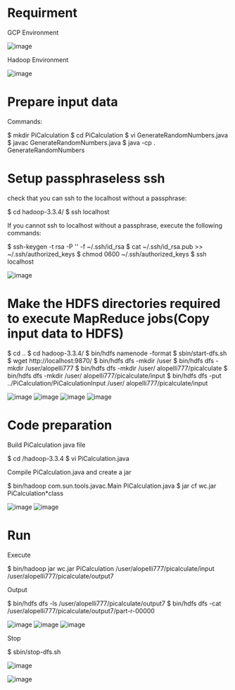 # Requirment
GCP Environment

![image](https://github.com/Ashritha-lopelli/Big-Data-PiCalculation/assets/124090003/9cf028a2-c4b5-4778-92f8-a8f65c0fda82)

Hadoop Environment

![image](https://github.com/Ashritha-lopelli/Big-Data-PiCalculation/assets/124090003/1ee28c20-e5e2-4975-a555-fdaef0b9e7a1)

# Prepare input data

Commands:

  $ mkdir PiCalculation
  $ cd PiCalculation
  $ vi GenerateRandomNumbers.java
  $ javac GenerateRandomNumbers.java
  $ java -cp . GenerateRandomNumbers

# Setup passphraseless ssh

check that you can ssh to the localhost without a passphrase:

  $ cd hadoop-3.3.4/
  $ ssh localhost

If you cannot ssh to localhost without a passphrase, execute the following commands:

  $ ssh-keygen -t rsa -P '' -f ~/.ssh/id_rsa
  $ cat ~/.ssh/id_rsa.pub >> ~/.ssh/authorized_keys
  $ chmod 0600 ~/.ssh/authorized_keys
  $ ssh localhost

 ![image](https://github.com/Ashritha-lopelli/Big-Data-PiCalculation/assets/124090003/1cfdcb79-2c74-4540-b118-39e17e06bdf2)

# Make the HDFS directories required to execute MapReduce jobs(Copy input data to HDFS)

  $ cd ..
  $ cd hadoop-3.3.4/
  $ bin/hdfs namenode -format
  $ sbin/start-dfs.sh
  $ wget http://localhost:9870/
  $ bin/hdfs dfs -mkdir /user
  $ bin/hdfs dfs -mkdir /user/alopelli777
  $ bin/hdfs dfs -mkdir /user/ alopelli777/picalculate
  $ bin/hdfs dfs -mkdir /user/ alopelli777/picalculate/input
  $ bin/hdfs dfs -put ../PiCalculation/PiCalculationInput /user/ alopelli777/picalculate/input


![image](https://github.com/Ashritha-lopelli/Big-Data-PiCalculation/assets/124090003/64648a9f-b841-4aff-bfa9-9b44fe6590b8)
![image](https://github.com/Ashritha-lopelli/Big-Data-PiCalculation/assets/124090003/acda0ca7-7361-4ce7-a620-b0b0f94894b4)
![image](https://github.com/Ashritha-lopelli/Big-Data-PiCalculation/assets/124090003/3d69f49c-adf8-4516-be6d-b4d0a63be321)
![image](https://github.com/Ashritha-lopelli/Big-Data-PiCalculation/assets/124090003/07d64bff-a124-4c78-8c58-91fde0660d38)


# Code preparation

Build PiCalculation java file

  $ cd /hadoop-3.3.4
  $ vi PiCalculation.java    
  
Compile PiCalculation.java and create a jar

  $ bin/hadoop com.sun.tools.javac.Main PiCalculation.java
  $ jar cf wc.jar PiCalculation*class 

![image](https://github.com/Ashritha-lopelli/Big-Data-PiCalculation/assets/124090003/64653fce-154e-4a4f-a107-3097d7d3952d)
![image](https://github.com/Ashritha-lopelli/Big-Data-PiCalculation/assets/124090003/8bde7f1a-2e0b-428c-beeb-7df201ed7294)
  
# Run

Execute

  $ bin/hadoop jar wc.jar PiCalculation /user/alopelli777/picalculate/input /user/alopelli777/picalculate/output7

Output

  $ bin/hdfs dfs -ls /user/alopelli777/picalculate/output7
  $ bin/hdfs dfs -cat /user/alopelli777/picalculate/output7/part-r-00000

  
![image](https://github.com/Ashritha-lopelli/Big-Data-PiCalculation/assets/124090003/607d10e3-f1ea-43ae-9201-518ba9ba833d)
![image](https://github.com/Ashritha-lopelli/Big-Data-PiCalculation/assets/124090003/04e852c5-4be2-4a87-80c0-faa4cbca8737)
![image](https://github.com/Ashritha-lopelli/Big-Data-PiCalculation/assets/124090003/35344a0d-06fe-496d-80e0-fdca85193196)


Stop

  $ sbin/stop-dfs.sh

![image](https://github.com/Ashritha-lopelli/Big-Data-PiCalculation/assets/124090003/6b21ad68-a07c-4384-8735-a5bbb7aacf75)




 

 

 


 
![image](https://github.com/Ashritha-lopelli/Big-Data-PiCalculation/assets/124090003/fbe92c8a-81c8-4c4f-bcdc-3a01bf512519)

